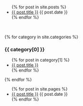<ul>
  {% for post in site.posts %}
    <li>
      <a href=".{{ post.url }}">{{ post.title }}</a>
      {{ post.date }}
    </li>
  {% endfor %}
</ul>　　

{% for category in site.categories %}
  <h3>{{ category[0] }}</h3>
  <ul>
    {% for post in category[1] %}
      <li><a href="{{ post.url }}">{{ post.title }}</a></li>
    {% endfor %}
  </ul>
{% endfor %}

<ul>
  {% for post in site.pages %}
    <li>
      <a href=".{{ post.url }}">{{ post.title }}</a>
      {{ post.date }}
    </li>
  {% endfor %}
</ul>　　
